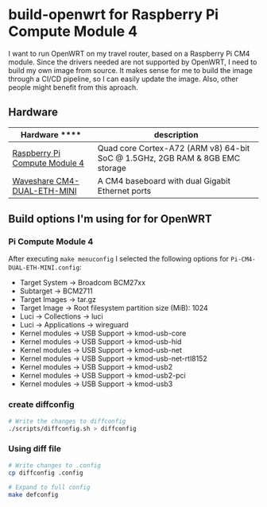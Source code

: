 # build-openwrt for Raspberry Pi Compute Module 4

I want to run OpenWRT on my travel router, based on a Raspberry Pi CM4 module.
Since the drivers needed are not supported by OpenWRT, I need to build my own image from source.
It makes sense for me to build the image through a CI/CD pipeline, so I can easily update the image.
Also, other people might benefit from this aproach.

## Hardware

| Hardware                           ****                                                                                | description                                                                  |
| ---------------------------------------------------------------------------------------------------------------------- | ---------------------------------------------------------------------------- |
| [Raspberry Pi Compute Module 4](https://www.raspberrypi.com/products/compute-module-4/?variant=raspberry-pi-cm4002008) | Quad core Cortex-A72 (ARM v8) 64-bit SoC @ 1.5GHz, 2GB RAM & 8GB EMC storage |
| [Waveshare CM4-DUAL-ETH-MINI](https://www.waveshare.com/wiki/CM4-DUAL-ETH-MINI/)                                       | A CM4 baseboard with dual Gigabit Ethernet ports                             |


## Build options I'm using for for OpenWRT

### Pi Compute Module 4

After executing `make menuconfig` I selected the following options for `Pi-CM4-DUAL-ETH-MINI.config`:

- Target System -> Broadcom BCM27xx
- Subtarget -> BCM2711
- Target Images -> tar.gz
- Target Image -> Root filesystem partition size (MiB): 1024
- Luci -> Collections -> luci
- Luci -> Applications -> wireguard
- Kernel modules -> USB Support -> kmod-usb-core
- Kernel modules -> USB Support -> kmod-usb-hid
- Kernel modules -> USB Support -> kmod-usb-net
- Kernel modules -> USB Support -> kmod-usb-net-rtl8152
- Kernel modules -> USB Support -> kmod-usb2
- Kernel modules -> USB Support -> kmod-usb2-pci
- Kernel modules -> USB Support -> kmod-usb3

### create diffconfig

```bash
# Write the changes to diffconfig
./scripts/diffconfig.sh > diffconfig
```

### Using diff file

```bash
# Write changes to .config
cp diffconfig .config
 
# Expand to full config
make defconfig
```
